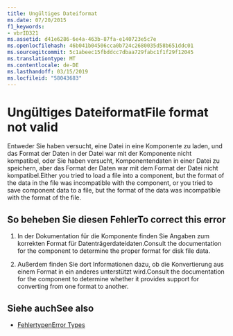 ```yaml
---
title: Ungültiges Dateiformat
ms.date: 07/20/2015
f1_keywords:
- vbrID321
ms.assetid: d41e6286-6e4a-463b-87fa-e140723e5c7e
ms.openlocfilehash: 46b041b04506cca0b724c2680035d58b651ddc01
ms.sourcegitcommit: 5c1abeec15fbddcc7dbaa729fabc1f1f29f12045
ms.translationtype: MT
ms.contentlocale: de-DE
ms.lasthandoff: 03/15/2019
ms.locfileid: "58043683"
---
```

# <a name="file-format-not-valid"></a><span data-ttu-id="dd16f-102">Ungültiges Dateiformat</span><span class="sxs-lookup"><span data-stu-id="dd16f-102">File format not valid</span></span>
<span data-ttu-id="dd16f-103">Entweder Sie haben versucht, eine Datei in eine Komponente zu laden, und das Format der Daten in der Datei war mit der Komponente nicht kompatibel, oder Sie haben versucht, Komponentendaten in einer Datei zu speichern, aber das Format der Daten war mit dem Format der Datei nicht kompatibel.</span><span class="sxs-lookup"><span data-stu-id="dd16f-103">Either you tried to load a file into a component, but the format of the data in the file was incompatible with the component, or you tried to save component data to a file, but the format of the data was incompatible with the format of the file.</span></span>  
  
## <a name="to-correct-this-error"></a><span data-ttu-id="dd16f-104">So beheben Sie diesen Fehler</span><span class="sxs-lookup"><span data-stu-id="dd16f-104">To correct this error</span></span>  
  
1.  <span data-ttu-id="dd16f-105">In der Dokumentation für die Komponente finden Sie Angaben zum korrekten Format für Datenträgerdateidaten.</span><span class="sxs-lookup"><span data-stu-id="dd16f-105">Consult the documentation for the component to determine the proper format for disk file data.</span></span>  
  
2.  <span data-ttu-id="dd16f-106">Außerdem finden Sie dort Informationen dazu, ob die Konvertierung aus einem Format in ein anderes unterstützt wird.</span><span class="sxs-lookup"><span data-stu-id="dd16f-106">Consult the documentation for the component to determine whether it provides support for converting from one format to another.</span></span>  
  
## <a name="see-also"></a><span data-ttu-id="dd16f-107">Siehe auch</span><span class="sxs-lookup"><span data-stu-id="dd16f-107">See also</span></span>

- [<span data-ttu-id="dd16f-108">Fehlertypen</span><span class="sxs-lookup"><span data-stu-id="dd16f-108">Error Types</span></span>](../../visual-basic/programming-guide/language-features/error-types.md)
